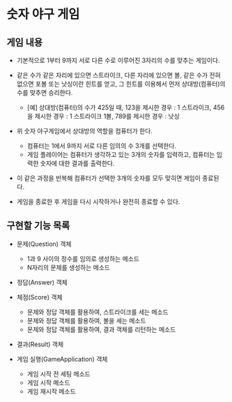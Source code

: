 # 숫자 야구 게임
## 게임 내용
* 기본적으로 1부터 9까지 서로 다른 수로 이루어진 3자리의 수를 맞추는 게임이다.

* 같은 수가 같은 자리에 있으면 스트라이크, 다른 자리에 있으면 볼, 같은 수가 전혀 없으면 포볼 또는 낫싱이란 힌트를 얻고, 그 힌트를 이용해서 먼저 상대방(컴퓨터)의 수를 맞추면 승리한다.
  * [예] 상대방(컴퓨터)의 수가 425일 때, 123을 제시한 경우 : 1 스트라이크, 456을 제시한 경우 : 1 스트라이크 1볼, 789를 제시한 경우 : 낫싱

* 위 숫자 야구게임에서 상대방의 역할을 컴퓨터가 한다.
  * 컴퓨터는 1에서 9까지 서로 다른 임의의 수 3개를 선택한다.
  * 게임 플레이어는 컴퓨터가 생각하고 있는 3개의 숫자를 입력하고, 컴퓨터는 입력한 숫자에 대한 결과를 출력한다.

* 이 같은 과정을 반복해 컴퓨터가 선택한 3개의 숫자를 모두 맞히면 게임이 종료된다.

* 게임을 종료한 후 게임을 다시 시작하거나 완전히 종료할 수 있다.

## 구현할 기능 목록

* 문제(Question) 객체
  * 1과 9 사이의 정수를 임의로 생성하는 메소드
  * N자리의 문제를 생성하는 메소드
  
* 정답(Answer) 객체

* 체점(Score) 객체
  * 문제와 정답 객체를 활용하여, 스트라이크를 세는 메소드
  * 문제와 정답 객체를 활용하여, 볼을 세는 메소드
  * 문제와 정답 객체를 활용하여, 결과 객체를 리턴하는 메소드

* 결과(Result) 객체

* 게임 실행(GameApplication) 객체
  * 게임 시작 전 세팅 메소드
  * 게임 시작 메소드
  * 게임 재시작 메소드
